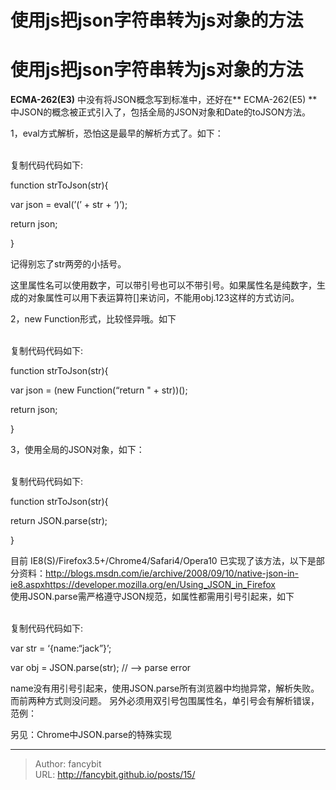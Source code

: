 # 使用js把json字符串转为js对象的方法

<div class="header"><h1 class="single-title animate__animated animate__pulse animate__faster">使用js把json字符串转为js对象的方法</h1></div>

<div class="content" id="content"><p><strong>ECMA-262(E3)</strong>&nbsp;中没有将JSON概念写到标准中，还好在**&nbsp;<!-- raw HTML omitted -->ECMA-262(E5)&nbsp;<!-- raw HTML omitted -->**中JSON的概念被正式引入了，包括全局的JSON对象和Date的toJSON方法。</p><p>1，eval方式解析，恐怕这是最早的解析方式了。如下：</p><p><!-- raw HTML omitted --><!-- raw HTML omitted --><br><!-- raw HTML omitted -->复制代码<!-- raw HTML omitted -->代码如下:</p><p>function strToJson(str){&nbsp;</p><p>var json = eval(’(’ + str + ‘)’);&nbsp;</p><p>return json;&nbsp;</p><p>}&nbsp;</p><p>记得别忘了str两旁的小括号。&nbsp;</p><p>这里属性名可以使用数字，可以带引号也可以不带引号。如果属性名是纯数字，生成的对象属性可以用下表运算符[]来访问，不能用obj.123这样的方式访问。</p><!-- raw HTML omitted --><!-- raw HTML omitted --><p></p><p>2，new Function形式，比较怪异哦。如下&nbsp;</p><p><!-- raw HTML omitted --><!-- raw HTML omitted --><br><!-- raw HTML omitted -->复制代码<!-- raw HTML omitted -->代码如下:</p><p>function strToJson(str){&nbsp;</p><p>var json = (new Function(“return " + str))();&nbsp;</p><p>return json;&nbsp;</p><p>}&nbsp;</p><!-- raw HTML omitted --><!-- raw HTML omitted --><p></p><p>3，使用全局的JSON对象，如下：&nbsp;</p><p><!-- raw HTML omitted --><!-- raw HTML omitted --><br><!-- raw HTML omitted -->复制代码<!-- raw HTML omitted -->代码如下:</p><p>function strToJson(str){&nbsp;</p><p>return JSON.parse(str);&nbsp;</p><p>}&nbsp;</p><p>目前 IE8(S)/Firefox3.5+/Chrome4/Safari4/Opera10 已实现了该方法，以下是部分资料：<!-- raw HTML omitted --><a href="http://blogs.msdn.com/ie/archive/2008/09/10/native-json-in-ie8.aspx" target="_blank" rel="external nofollow noopener noreferrer">http://blogs.msdn.com/ie/archive/2008/09/10/native-json-in-ie8.aspx</a><!-- raw HTML omitted --><!-- raw HTML omitted --><a href="https://developer.mozilla.org/en/Using_JSON_in_Firefox" target="_blank" rel="external nofollow noopener noreferrer">https://developer.mozilla.org/en/Using_JSON_in_Firefox</a><!-- raw HTML omitted --><br> 使用JSON.parse需严格遵守JSON规范，如属性都需用引号引起来，如下</p><p><!-- raw HTML omitted --><!-- raw HTML omitted --><br><!-- raw HTML omitted -->复制代码<!-- raw HTML omitted -->代码如下:</p><p>var str = ‘{name:“jack”}’;&nbsp;</p><p>var obj = JSON.parse(str); // –&gt; parse error&nbsp;</p><p>name没有用引号引起来，使用JSON.parse所有浏览器中均抛异常，解析失败。而前两种方式则没问题。 另外必须用双引号包围属性名，单引号会有解析错误，范例：</p><!-- raw HTML omitted --><!-- raw HTML omitted --><p></p><p>另见：<!-- raw HTML omitted -->Chrome中JSON.parse的特殊实现<!-- raw HTML omitted --></p><!-- raw HTML omitted --></div>



---

> Author: fancybit  
> URL: http://fancybit.github.io/posts/15/  

